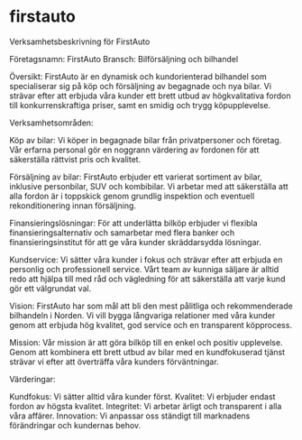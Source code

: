 # firstauto

Verksamhetsbeskrivning för FirstAuto

Företagsnamn: FirstAuto
Bransch: Bilförsäljning och bilhandel

Översikt:
FirstAuto är en dynamisk och kundorienterad bilhandel som specialiserar sig på köp och försäljning av begagnade och nya bilar. Vi strävar efter att erbjuda våra kunder ett brett utbud av högkvalitativa fordon till konkurrenskraftiga priser, samt en smidig och trygg köpupplevelse.

Verksamhetsområden:

Köp av bilar:
Vi köper in begagnade bilar från privatpersoner och företag. Vår erfarna personal gör en noggrann värdering av fordonen för att säkerställa rättvist pris och kvalitet.

Försäljning av bilar:
FirstAuto erbjuder ett varierat sortiment av bilar, inklusive personbilar, SUV
och kombibilar. Vi arbetar med att säkerställa att alla fordon är i toppskick genom grundlig inspektion och eventuell rekonditionering innan försäljning.

Finansieringslösningar:
För att underlätta bilköp erbjuder vi flexibla finansieringsalternativ och samarbetar med flera banker och finansieringsinstitut för att ge våra kunder skräddarsydda lösningar.

Kundservice:
Vi sätter våra kunder i fokus och strävar efter att erbjuda en personlig och professionell service. Vårt team av kunniga säljare är alltid redo att hjälpa till med råd och vägledning för att säkerställa att varje kund gör ett välgrundat val.

Vision:
FirstAuto har som mål att bli den mest pålitliga och rekommenderade bilhandeln i Norden. Vi vill bygga långvariga relationer med våra kunder genom att erbjuda hög kvalitet, god service och en transparent köpprocess.

Mission:
Vår mission är att göra bilköp till en enkel och positiv upplevelse. Genom att kombinera ett brett utbud av bilar med en kundfokuserad tjänst strävar vi efter att överträffa våra kunders förväntningar.

Värderingar:

Kundfokus: Vi sätter alltid våra kunder först.
Kvalitet: Vi erbjuder endast fordon av högsta kvalitet.
Integritet: Vi arbetar ärligt och transparent i alla våra affärer.
Innovation: Vi anpassar oss ständigt till marknadens förändringar och kundernas behov.
